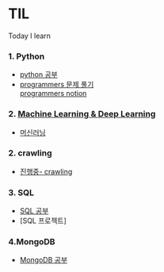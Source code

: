 # TIL
Today I learn

### 1.  Python
-  [python 공부](https://www.notion.so/mongmang/PYTHON-0a1fd0559c7f4215b30774686ff91ee2)
-  [programmers 문제 풀기](https://github.com/Hyeryeong-Cho/TIL/tree/main/PYTHON/Programmers)  
   [programmers notion](https://www.notion.so/mongmang/1fcd5e1fc207491eaa111496abb867ea?v=07bb2219b7534930952ac06b60f3b4b4)

### 2. [Machine Learning & Deep Learning](https://github.com/Hyeryeong-Cho/TIL/tree/main/ML)
- [머신러닝](https://www.notion.so/mongmang/086a85d9614d407e805e511c0cd51c2e)

### 2. crawling
- [진행중- crawling](https://www.notion.so/mongmang/7168ac8bb4ee4572b46c934856349d41)

### 3. SQL 
- [SQL 공부](https://www.notion.so/mongmang/MySQL-4fcf69bccf5849c88413f58fbd04ce98)
- [SQL 프로젝트]

### 4.MongoDB
- [MongoDB 공부](https://www.notion.so/mongmang/MongoDB-b957b7b3fdef4f3fa7f5025cd43b0e86)
